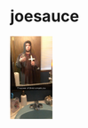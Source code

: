# joesauce
<HTML>
  <body>
<a href= "sauce1.jpg" height= "50%" width= "50%">    <img src= "sauce1.jpg" height= "15%" width= "15%"></a>
   
  </body>
</HTML>
